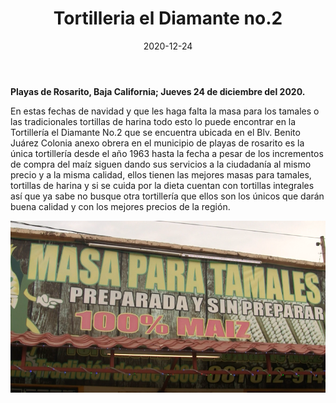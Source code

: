 ﻿---
layout: blog
title:  "Tortilleria el Diamante no.2"
date:   2020-12-24
categories: rosarito
permalink: /:categories/:title:output_ext
image: /img/cnr/2020-12-24-tortilleria-el-diamante.png
alt: "Tortilleria el Diamante no.2"
autor: 
---


**Playas de Rosarito, Baja California; Jueves 24 de diciembre del 2020.**


En estas fechas de navidad y que les haga falta la masa para los tamales o las tradicionales tortillas de harina todo esto lo puede encontrar en la Tortillería el Diamante No.2 que se encuentra ubicada en el Blv. Benito Juárez Colonia anexo obrera en el municipio de playas de rosarito es la única tortillería desde el año 1963 hasta la fecha a pesar de los incrementos de compra del maíz siguen dando sus servicios a la ciudadanía al mismo precio y a la misma calidad, ellos tienen las mejores masas para tamales, tortillas de harina y si se cuida por la dieta cuentan con tortillas integrales así que ya sabe no busque otra tortillería que ellos son los únicos que darán buena calidad y con los mejores precios de la región.

<div id="carouselExampleSlidesOnly" class="carousel slide" data-ride="carousel">
  <div class="carousel-inner">
    <div class="carousel-item active">
       <img class="d-block w-100" src="/img/cnr/2020-12-24-tortilleria-el-diamante.png" loading="lazy"  alt="Tortilleria el Diamante no.2">
    </div>
  </div>
</div>
